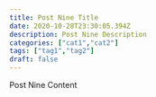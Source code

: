 ```yaml
---
title: Post Nine Title
date: 2020-10-28T23:30:05.394Z
description: Post Nine Description
categories: ["cat1","cat2"]
tags: ["tag1","tag2"]
draft: false
---
```

Post Nine Content